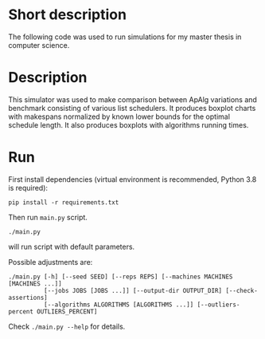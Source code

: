 # Short description
The following code was used to run simulations for my master thesis in computer science.

# Description
This simulator was used to make comparison between ApAlg variations and
benchmark consisting of various list schedulers.
It produces boxplot charts with makespans normalized by known
lower bounds for the optimal schedule length.
It also produces boxplots with algorithms running times.

# Run
First install dependencies (virtual environment is recommended, Python 3.8 is required):
```
pip install -r requirements.txt
```
Then run `main.py` script. 
```
./main.py
```
will run script with default parameters.

Possible adjustments are:
```
./main.py [-h] [--seed SEED] [--reps REPS] [--machines MACHINES [MACHINES ...]] 
          [--jobs JOBS [JOBS ...]] [--output-dir OUTPUT_DIR] [--check-assertions] 
          [--algorithms ALGORITHMS [ALGORITHMS ...]] [--outliers-percent OUTLIERS_PERCENT]

```
Check `./main.py --help` for details.
